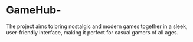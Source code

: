 # GameHub-
The project aims to bring nostalgic and modern games together in a sleek, user-friendly interface, making it perfect for casual gamers of all ages.
